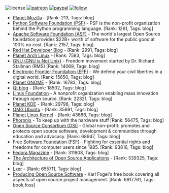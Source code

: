 ![license](https://img.shields.io/github/license/prahladyeri/siterank-stats.svg)
[![patreon](https://img.shields.io/badge/Patreon-brown.svg?logo=patreon)](https://www.patreon.com/prahladyeri)
[![paypal](https://img.shields.io/badge/PayPal-blue.svg?logo=paypal)](https://www.paypal.com/cgi-bin/webscr?cmd=_s-xclick&hosted_button_id=JM8FUXNFUK6EU)
[![follow](https://img.shields.io/twitter/follow/prahladyeri.svg?style=social)](https://twitter.com/prahladyeri)

- [Planet Mozilla](http://planet.mozilla.org/) -  [Rank: 213, Tags: blog]
- [Python Software Foundation (PSF)](https://www.python.org/psf/) - PSF is the non-profit organization behind the Python programming language. [Rank: 1261, Tags: blog]
- [Apache Software Foundation (ASF)](https://www.apache.org/) - The world's largest Open Source foundation provides $22B+ worth of software for the public good at 100% no cost. [Rank: 2157, Tags: blog]
- [Red Hat Developer Blog](https://developerblog.redhat.com/) -  [Rank: 2991, Tags: blog]
- [Planet Arch Linux](https://planet.archlinux.org/) -  [Rank: 7583, Tags: blog]
- [GNU (GNU is Not Unix)](https://www.gnu.org) - Freedom movement started by Dr. Richard Stallman (RMS) [Rank: 14069, Tags: blog]
- [Electronic Frontier Foundation (EFF)](https://www.eff.org/) - We defend your civil liberties in a digital world. [Rank: 15650, Tags: blog]
- [Planet GNOME](https://planet.gnome.org/) -  [Rank: 16783, Tags: blog]
- [Qt blog](http://blog.qt.io/) -  [Rank: 18502, Tags: blog]
- [Linux Foundation](https://www.linuxfoundation.org/) - A nonprofit organization enabling mass innovation through open source. [Rank: 22321, Tags: blog]
- [Planet KDE](https://planet.kde.org/) -  [Rank: 29798, Tags: blog]
- [OMG Ubuntu](https://www.omgubuntu.co.uk/) -  [Rank: 35691, Tags: blog]
- [Planet Linux Kernel](http://planet.kernel.org/) -  [Rank: 43666, Tags: blog]
- [Phoronix](https://www.phoronix.com/) - To keep up with the hardware stuff [Rank: 56475, Tags: blog]
- [Open Source Consortium (OSI)](https://opensource.org) - Global non-profit: promotes and protects open source software, development & communities through education and advocacy. [Rank: 68947, Tags: blog]
- [Free Software Foundation (FSF)](https://www.fsf.org/) - Fighting for essential rights and freedoms for computer users since 1985. [Rank: 93816, Tags: blog]
- [Fedora Magazine](https://fedoramagazine.org/) -  [Rank: 311908, Tags: blog]
- [The Architecture of Open Source Applications](http://www.aosabook.org/en/index.html) -  [Rank: 539325, Tags: blog]
- [Lxer](http://lxer.com/) -  [Rank: 655711, Tags: blog]
- [Producing Open Source Software](https://producingoss.com/) - Karl Fogel's free book covering all aspects of open source project management. [Rank: 6917761, Tags: book,foss]

